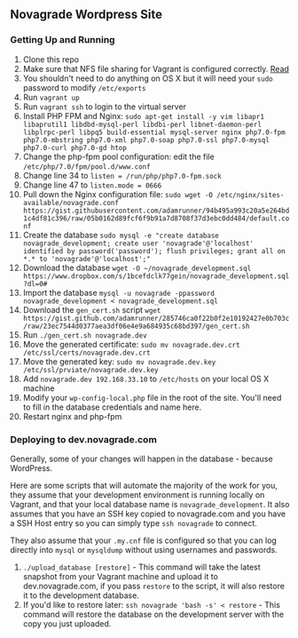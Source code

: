 ## Novagrade Wordpress Site


### Getting Up and Running
1. Clone this repo
1. Make sure that NFS file sharing for Vagrant is configured correctly. [Read](https://www.vagrantup.com/docs/synced-folders/nfs.html)
1. You shouldn't need to do anything on OS X but it will need your `sudo` password to modify `/etc/exports`
1. Run `vagrant up`
1. Run `vagrant ssh` to login to the virtual server
1. Install PHP FPM and Nginx: `sudo apt-get install -y vim libapr1 libaprutil1 libdbd-mysql-perl libdbi-perl libnet-daemon-perl libplrpc-perl libpq5 build-essential mysql-server nginx php7.0-fpm php7.0-mbstring php7.0-xml php7.0-soap php7.0-ssl php7.0-mysql php7.0-curl php7.0-gd htop`
1. Change the php-fpm pool configuration: edit the file `/etc/php/7.0/fpm/pool.d/www.conf`
1. Change line 34 to `listen = /run/php/php7.0-fpm.sock`
1. Change line 47 to `listen.mode = 0666`
1. Pull down the Nginx configuration file: `sudo wget -O /etc/nginx/sites-available/novagrade.conf https://gist.githubusercontent.com/adamrunner/94b495a993c20a5e264bd1c4df81c396/raw/05b0162d89fcf6f9b91a7d8708f37d3ebc0dd484/default.conf`
1. Create the database `sudo mysql -e "create database novagrade_development; create user 'novagrade'@'localhost' identified by password('password'); flush privileges; grant all on *.* to 'novagrade'@'localhost';"`
1. Download the database `wget -O ~/novagrade_development.sql https://www.dropbox.com/s/1bcefdclk77gein/novagrade_development.sql?dl=0#`
1. Import the database `mysql -u novagrade -ppassword novagrade_development < novagrade_development.sql`
1. Download the `gen_cert.sh` script `wget https://gist.github.com/adamrunner/285746ca0f22b0f2e10192427e0b703c/raw/23ec7544d0377aea3df06e4e9a684935c68bd397/gen_cert.sh`
1. Run `./gen_cert.sh novagrade.dev`
1. Move the generated certificate: `sudo mv novagrade.dev.crt /etc/ssl/certs/novagrade.dev.crt`
1. Move the generated key: `sudo mv novagrade.dev.key /etc/ssl/prviate/novagrade.dev.key`
1. Add `novagrade.dev 192.168.33.10` to `/etc/hosts` on your local OS X machine
1. Modify your `wp-config-local.php` file in the root of the site. You'll need to fill in the database credentials and name here.
1. Restart nginx and php-fpm


### Deploying to dev.novagrade.com

Generally, some of your changes will happen in the database - because WordPress.

Here are some scripts that will automate the majority of the work for you, they assume that your development environment is running locally on Vagrant, and that your local database name is `novagrade_development`. It also assumes that you have an SSH key copied to novagrade.com and you have a SSH Host entry so you can simply type `ssh novagrade` to connect.

They also assume that your `.my.cnf` file is configured so that you can log directly into `mysql` or `mysqldump` without using usernames and passwords.

1. `./upload_database [restore]` - This command will take the latest snapshot from your Vagrant machine and upload it to dev.novagrade.com, if you pass `restore` to the script, it will also restore it to the development database.
2. If you'd like to restore later: `ssh novagrade 'bash -s' < restore` - This command will restore the database on the development server with the copy you just uploaded.